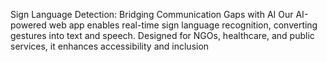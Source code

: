 Sign Language Detection: Bridging Communication Gaps with AI
Our AI-powered web app enables real-time sign language recognition, converting gestures into text and speech. Designed for NGOs, healthcare, and public services, it enhances accessibility and inclusion
